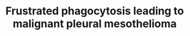 ---
annotations:
- id: CL:0000077
  parent: native cell
  type: Cell Type Ontology
  value: mesothelial cell
- id: DOID:7474
  parent: disease of cellular proliferation
  type: Disease Ontology
  value: malignant pleural mesothelioma
authors:
- Marvin M2
- Eweitz
- Alexandrabosch
communities:
- AOP
description: Adverse Outcome Pathway for malignant pleural mesothelioma, known to
  be initiated by asbestos and carbon nanotubes. This molecular AOP is based on https://aopwiki.org/aops/409
last-edited: 2022-12-10
organisms:
- Homo sapiens
redirect_from:
- /index.php/Pathway:WP5091
- /instance/WP5091
- /instance/WP5091_r124069
revision: r124069
schema-jsonld:
- '@context': https://schema.org/
  '@id': https://wikipathways.github.io/pathways/WP5091.html
  '@type': Dataset
  creator:
    '@type': Organization
    name: WikiPathways
  description: Adverse Outcome Pathway for malignant pleural mesothelioma, known to
    be initiated by asbestos and carbon nanotubes. This molecular AOP is based on
    https://aopwiki.org/aops/409
  keywords: []
  license: CC0
  name: Frustrated phagocytosis leading to malignant pleural mesothelioma
seo: CreativeWork
title: Frustrated phagocytosis leading to malignant pleural mesothelioma
wpid: WP5091
---
